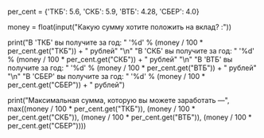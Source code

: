 per_cent = {'ТКБ': 5.6, 'СКБ': 5.9, 'ВТБ': 4.28, 'СБЕР': 4.0}

money = float(input("Какую сумму хотите положить на вклад? :"))

print("В 'ТКБ' вы получите за год: " '%d' % (money / 100 * per_cent.get("ТКБ")) + " рублей" "\n"
      "В 'СКБ' вы получите за год: " '%d' % (money / 100 * per_cent.get("СКБ")) + " рублей" "\n"
      "В 'ВТБ' вы получите за год: " '%d' % (money / 100 * per_cent.get("ВТБ")) + " рублей" "\n"
      "В 'СБЕР' вы получите за год: " '%d' % (money / 100 * per_cent.get("СБЕР")) + " рублей")

print("Максимальная сумма, которую вы можете заработать —",
      max((money / 100 * per_cent.get("ТКБ")),
          (money / 100 * per_cent.get("СКБ")),
          (money / 100 * per_cent.get("ВТБ")),
          (money / 100 * per_cent.get("СБЕР"))))
